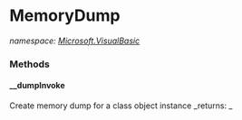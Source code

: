 ﻿
# MemoryDump
_namespace: [Microsoft.VisualBasic](N-Microsoft.VisualBasic.md)_



### Methods

#### __dumpInvoke
Create memory dump for a class object instance
_returns: _




